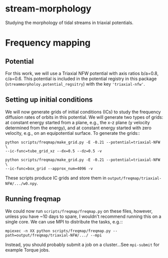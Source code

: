 stream-morphology
=================

Studying the morphology of tidal streams in triaxial potentials.

Frequency mapping
=================

Potential
---------

For this work, we will use a Triaxial NFW potential with axis ratios b/a=0.8, c/a=0.6. This potential is included in the potential registry in this package (`streammorpholoy.potential_regsitry`) with the key `'triaxial-nfw'`.

Setting up initial conditions
-----------------------------

We will now generate grids of initial conditions (ICs) to study the frequency diffusion rates of orbits in this potential. We will generate two types of grids: at constant energy started from a plane, e.g., the x-z plane (y velocity determined from the energy), and at constant energy started with zero velocity, e.g., on an equipotential surface. To generate the grids::

    python scripts/freqmap/make_grid.py -E -0.21 --potential=triaxial-NFW \
    --ic-func=tube_grid_xz --dx=0.5 --dz=0.5 -v

    python scripts/freqmap/make_grid.py -E -0.21 --potential=triaxial-NFW \
    --ic-func=box_grid --approx_num=4096 -v

These scripts produce IC grids and store them in `output/freqmap/triaxial-NFW/.../w0.npy`.

Running freqmap
---------------

We could now run `scripts/freqmap/freqmap.py` on these files, however, unless you have ~10 days to spare, I wouldn't recommend running this on a single core. We can use MPI to distribute the tasks, e.g.::

    mpiexec -n XX python scripts/freqmap/freqmap.py --path=output/freqmap/triaxial-NFW/.../ --mpi

Instead, you should probably submit a job on a cluster...See `mpi-submit` for example Torque jobs.
